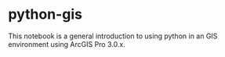 # python-gis
This notebook is a general introduction to using python in an GIS environment using ArcGIS Pro 3.0.x.
